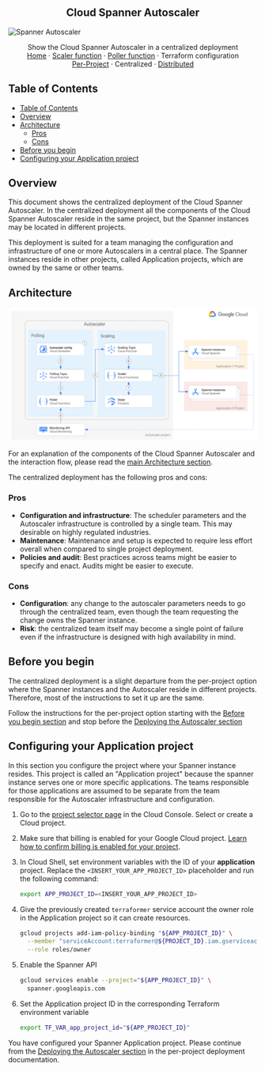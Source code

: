 <br />
<p align="center">
  <h2 align="center">Cloud Spanner Autoscaler</h2>
  <img src="https://storage.googleapis.com/gweb-cloudblog-publish/images/Google_Cloud_Spanner_databases.max-2200x2200.jpg" alt="Spanner Autoscaler">

  <p align="center">
    <!-- In one sentence: what does the code in this directory do? -->
    Show the Cloud Spanner Autoscaler in a centralized deployment
    <br />
    <a href="../README.md">Home</a>
    ·
    <a href="../scaler/README.md">Scaler function</a>
    ·
    <a href="../poller/README.md">Poller function</a>
    ·
    Terraform configuration
    <br />
      <a href="../per-project/README.md">Per-Project</a>
      ·
      Centralized
      ·
      <a href="../distributed/README.md">Distributed</a>
  </p>

</p>

## Table of Contents

-   [Table of Contents](#table-of-contents)
-   [Overview](#overview)
-   [Architecture](#architecture)
    -   [Pros](#pros)
    -   [Cons](#cons)
-   [Before you begin](#before-you-begin)
-   [Configuring your Application project](#configuring-your-application-project)

## Overview

This document shows the centralized deployment of the Cloud Spanner Autoscaler.
In the centralized deployment all the components of the Cloud Spanner Autoscaler
reside in the same project, but the Spanner instances may be located in
different projects.

This deployment is suited for a team managing the configuration and
infrastructure of one or more Autoscalers in a central place. The Spanner
instances reside in other projects, called Application projects, which are owned
by the same or other teams.

## Architecture

![architecture-centralized](../../resources/architecture-centralized.png)

For an explanation of the components of the Cloud Spanner Autoscaler and the
interaction flow, please read the
[main Architecture section](../README.md#architecture).

The centralized deployment has the following pros and cons:

### Pros

*   **Configuration and infrastructure**: The scheduler parameters and the
    Autoscaler infrastructure is controlled by a single team. This may desirable
    on highly regulated industries.
*   **Maintenance**: Maintenance and setup is expected to require less effort
    overall when compared to single project deployment.
*   **Policies and audit**: Best practices across teams might be easier to
    specify and enact. Audits might be easier to execute.

### Cons

*   **Configuration**: any change to the autoscaler parameters needs to go
    through the centralized team, even though the team requesting the change
    owns the Spanner instance.
*   **Risk**: the centralized team itself may become a single point of failure
    even if the infrastructure is designed with high availability in mind.

## Before you begin

The centralized deployment is a slight departure from the per-project option
where the Spanner instances and the Autoscaler reside in different projects.
Therefore, most of the instructions to set it up are the same.

Follow the instructions for the per-project option starting with the
[Before you begin section](../per-project/README.md#before-you-begin) and stop
before the
[Deploying the Autoscaler section](../per-project/README.md#deploying-the-autoscaler)

## Configuring your Application project

In this section you configure the project where your Spanner instance resides.
This project is called an "Application project" because the spanner instance
serves one or more specific applications. The teams responsible for those
applications are assumed to be separate from the team responsible for the
Autoscaler infrastructure and configuration.

1.  Go to the [project selector page][project-selector] in the Cloud Console.
    Select or create a Cloud project.

2.  Make sure that billing is enabled for your Google Cloud project.
    [Learn how to confirm billing is enabled for your project][enable-billing].

3.  In Cloud Shell, set environment variables with the ID of your
    **application** project. Replace the `<INSERT_YOUR_APP_PROJECT_ID>`
    placeholder and run the following command:

    ```sh
    export APP_PROJECT_ID=<INSERT_YOUR_APP_PROJECT_ID>
    ```

1.  Give the previously created `terraformer` service account the owner role in
    the Application project so it can create resources.

    ```sh
    gcloud projects add-iam-policy-binding "${APP_PROJECT_ID}" \
      --member "serviceAccount:terraformer@${PROJECT_ID}.iam.gserviceaccount.com" \
      --role roles/owner
    ```

1.  Enable the Spanner API

    ```sh
    gcloud services enable --project="${APP_PROJECT_ID}" \
      spanner.googleapis.com
    ```

1.  Set the Application project ID in the corresponding Terraform environment
    variable

    ```sh
    export TF_VAR_app_project_id="${APP_PROJECT_ID}"
    ```

You have configured your Spanner Application project. Please continue from the
[Deploying the Autoscaler section](../per-project/README.md#deploying-the-autoscaler)
in the per-project deployment documentation.

<!-- LINKS: https://www.markdownguide.org/basic-syntax/#reference-style-links -->

[project-selector]: https://console.cloud.google.com/projectselector2/home/dashboard
[enable-billing]: https://cloud.google.com/billing/docs/how-to/modify-project
